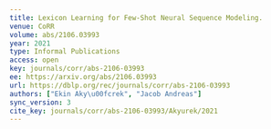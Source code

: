 ```yaml
---
title: Lexicon Learning for Few-Shot Neural Sequence Modeling.
venue: CoRR
volume: abs/2106.03993
year: 2021
type: Informal Publications
access: open
key: journals/corr/abs-2106-03993
ee: https://arxiv.org/abs/2106.03993
url: https://dblp.org/rec/journals/corr/abs-2106-03993
authors: ["Ekin Aky\u00fcrek", "Jacob Andreas"]
sync_version: 3
cite_key: journals/corr/abs-2106-03993/Akyurek/2021
---
```

